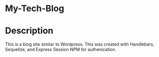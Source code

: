 # My-Tech-Blog
# Description
This is a blog site similar to Wordpress. 
This was created with Handlebars, Sequelize, and Express Session NPM for authenication.

